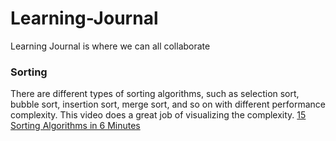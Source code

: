 # Learning-Journal
Learning Journal is where we can all collaborate

### Sorting
There are different types of sorting algorithms, such as selection sort, bubble sort, insertion sort, merge sort, and so on with different performance complexity. This video does a great job of visualizing the complexity.
[15 Sorting Algorithms in 6 Minutes](https://www.youtube.com/watch?v=kPRA0W1kECg)
